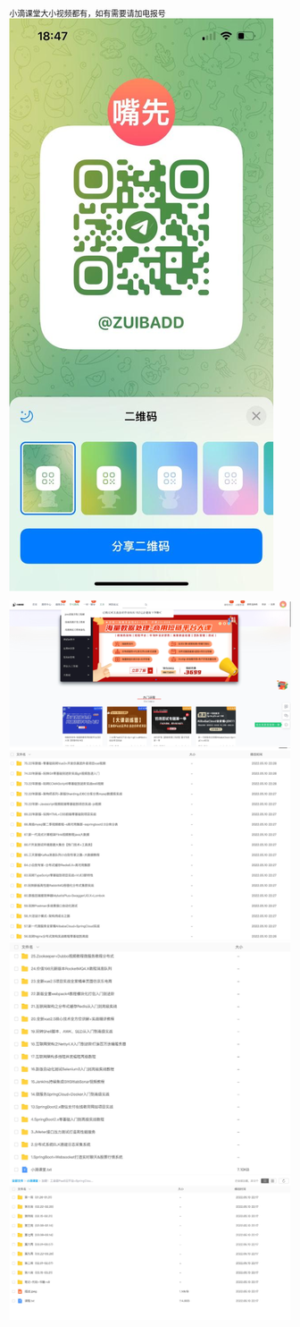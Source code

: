 小滴课堂大小视频都有，如有需要请加电报号
![](readme_files/1.jpg?raw=true)


![](readme_files/2.jpg)
![](readme_files/3.jpg)
![](readme_files/4.jpg)
![](readme_files/5.jpg)